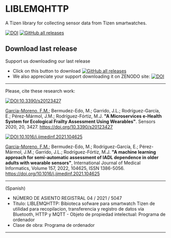 # LIBLEMQHTTP
A Tizen library for collecting sensor data from Tizen smartwatches.

[![DOI](https://zenodo.org/badge/DOI/10.5281/zenodo.7745640.svg)](https://doi.org/10.5281/zenodo.7745640)
[![GitHub all releases](https://img.shields.io/github/downloads/frangam/tizensor/LIBLEMQHTTP.a)](https://github.com/frangam/tizensor/releases/download/1.0/LIBLEMQHTTP.a)

## Download last release
Support us downloading our last release
- Click on this button to download [![GitHub all releases](https://img.shields.io/github/downloads/frangam/tizensor/LIBLEMQHTTP.a)](https://github.com/frangam/tizensor/releases/download/1.0/LIBLEMQHTTP.a)
- We also appreciate your support downloading it on ZENODO site: 
[![DOI](https://zenodo.org/badge/DOI/10.5281/zenodo.7745640.svg)](https://doi.org/10.5281/zenodo.7745640)




--- 

Please, cite these research work:

[![DOI:10.3390/s20123427](http://img.shields.io/badge/DOI-10.3390/s20123427-067c7f.svg)](https://doi.org/10.3390/s20123427)

[Garcia-Moreno, F.M.](https://frangam.com/); Bermudez-Edo, M.; Garrido, J.L.; Rodríguez-García, E.; Pérez-Mármol, J.M.; Rodríguez-Fórtiz, M.J. **"A Microservices e-Health System for Ecological Frailty Assessment Using Wearables"**. Sensors 2020, 20, 3427. https://doi.org/10.3390/s20123427


[![DOI:10.1016/j.ijmedinf.2021.104625](http://img.shields.io/badge/DOI-10.1016/j.ijmedinf.2021.104625-ff9b47.svg)](https://doi.org/10.1016/j.ijmedinf.2021.104625)

[Garcia-Moreno, F.M.](https://frangam.com/); Bermudez-Edo, M.; Rodríguez-García, E.; Pérez-Mármol, J.M.; Garrido, J.L.; Rodríguez-Fórtiz, M.J. 
**"A machine learning approach for semi-automatic assessment of IADL dependence in older adults with wearable sensors"**,
International Journal of Medical Informatics, Volume 157, 2022, 104625, ISSN 1386-5056. https://doi.org/10.1016/j.ijmedinf.2021.104625

---

(Spanish)
- NÚMERO DE ASIENTO REGISTRAL 04 / 2021 / 5047
- Título: LIBLEMQHTTP: Bibioteca sofware para smartwatch Tizen de utilidad para recopilacion, transferencia y registro de datos via Bluetooth, HTTP y MQTT - Objeto de propiedad intelectual: Programa de ordenador
- Clase de obra: Programa de ordenador

---
